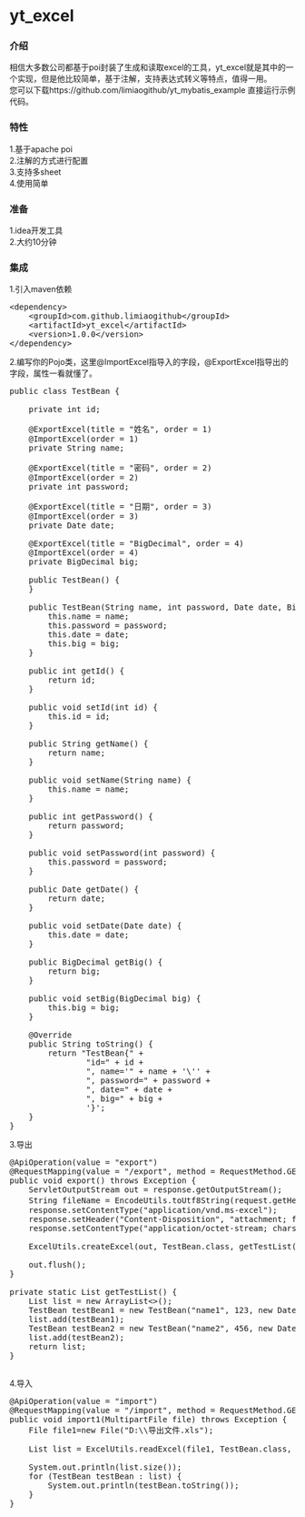 # yt_excel
<h3>介绍</h3>
相信大多数公司都基于poi封装了生成和读取excel的工具，yt_excel就是其中的一个实现，但是他比较简单，基于注解，支持表达式转义等特点，值得一用。</br>
您可以下载https://github.com/limiaogithub/yt_mybatis_example 直接运行示例代码。</br>

<h3>特性</h3>
1.基于apache poi</br>
2.注解的方式进行配置</br>
3.支持多sheet</br>
4.使用简单</br>

<h3>准备</h3>
1.idea开发工具</br>
2.大约10分钟</br>

<h3>集成</h3>
1.引入maven依赖</br>
<pre>
&lt;dependency&gt;
&nbsp;&nbsp;&nbsp;&nbsp;&lt;groupId&gt;com.github.limiaogithub&lt;/groupId&gt;
&nbsp;&nbsp;&nbsp;&nbsp;&lt;artifactId&gt;yt_excel&lt;/artifactId&gt;
&nbsp;&nbsp;&nbsp;&nbsp;&lt;version&gt;1.0.0&lt;/version&gt;
&lt;/dependency&gt;
</pre>

2.编写你的Pojo类，这里@ImportExcel指导入的字段，@ExportExcel指导出的字段，属性一看就懂了。</br>
<pre>
public class TestBean {

    private int id;

    @ExportExcel(title = "姓名", order = 1)
    @ImportExcel(order = 1)
    private String name;

    @ExportExcel(title = "密码", order = 2)
    @ImportExcel(order = 2)
    private int password;

    @ExportExcel(title = "日期", order = 3)
    @ImportExcel(order = 3)
    private Date date;

    @ExportExcel(title = "BigDecimal", order = 4)
    @ImportExcel(order = 4)
    private BigDecimal big;

    public TestBean() {
    }

    public TestBean(String name, int password, Date date, BigDecimal big) {
        this.name = name;
        this.password = password;
        this.date = date;
        this.big = big;
    }

    public int getId() {
        return id;
    }

    public void setId(int id) {
        this.id = id;
    }

    public String getName() {
        return name;
    }

    public void setName(String name) {
        this.name = name;
    }

    public int getPassword() {
        return password;
    }

    public void setPassword(int password) {
        this.password = password;
    }

    public Date getDate() {
        return date;
    }

    public void setDate(Date date) {
        this.date = date;
    }

    public BigDecimal getBig() {
        return big;
    }

    public void setBig(BigDecimal big) {
        this.big = big;
    }

    @Override
    public String toString() {
        return "TestBean{" +
                "id=" + id +
                ", name='" + name + '\'' +
                ", password=" + password +
                ", date=" + date +
                ", big=" + big +
                '}';
    }
}
</pre>

3.导出</br>
<pre>
@ApiOperation(value = "export")
@RequestMapping(value = "/export", method = RequestMethod.GET)
public void export() throws Exception {
    ServletOutputStream out = response.getOutputStream();
    String fileName = EncodeUtils.toUtf8String(request.getHeader("User-Agent"), "导出文件.xls");
    response.setContentType("application/vnd.ms-excel");
    response.setHeader("Content-Disposition", "attachment; filename=" + fileName);
    response.setContentType("application/octet-stream; charset=utf-8");

    ExcelUtils.createExcel(out, TestBean.class, getTestList());

    out.flush();
}

private static List<TestBean> getTestList() {
    List<TestBean> list = new ArrayList<>();
    TestBean testBean1 = new TestBean("name1", 123, new Date(), new BigDecimal(1111));
    list.add(testBean1);
    TestBean testBean2 = new TestBean("name2", 456, new Date(), new BigDecimal(2222));
    list.add(testBean2);
    return list;
}

</pre>

4.导入</br>
<pre>
@ApiOperation(value = "import")
@RequestMapping(value = "/import", method = RequestMethod.GET)
public void import1(MultipartFile file) throws Exception {
    File file1=new File("D:\\导出文件.xls");
    
    List<TestBean> list = ExcelUtils.readExcel(file1, TestBean.class, new ExcelConfig().setStartRow(2));
    
    System.out.println(list.size());
    for (TestBean testBean : list) {
        System.out.println(testBean.toString());
    }
}
</pre>
